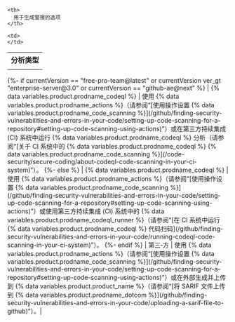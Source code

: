 <table spaces-before="0">
  <tr>
    <th>
      <nobr>分析类型</nobr>
    </th>
    
    <th>
      用于生成警报的选项
    </th>
  </tr>
  
  <tr>
    <td>
    </td>
    
    <td>
    </td>
  </tr>
</table>
{%- if currentVersion == "free-pro-team@latest" or currentVersion ver_gt "enterprise-server@3.0" or currentVersion == "github-ae@next" %}
|
{% data variables.product.prodname_codeql %} | 使用 {% data variables.product.prodname_actions %}（请参阅“[使用操作设置 {% data variables.product.prodname_code_scanning %}](/github/finding-security-vulnerabilities-and-errors-in-your-code/setting-up-code-scanning-for-a-repository#setting-up-code-scanning-using-actions)”）或在第三方持续集成 (CI) 系统中运行 {% data variables.product.prodname_codeql %} 分析（请参阅“[关于 CI 系统中的 {% data variables.product.prodname_codeql %} {% data variables.product.prodname_code_scanning %}](/code-security/secure-coding/about-codeql-code-scanning-in-your-ci-system)”）。
{%- else %}
|
{% data variables.product.prodname_codeql %} | 使用 {% data variables.product.prodname_actions %}（请参阅“[使用操作设置 {% data variables.product.prodname_code_scanning %}](/github/finding-security-vulnerabilities-and-errors-in-your-code/setting-up-code-scanning-for-a-repository#setting-up-code-scanning-using-actions)”）或使用第三方持续集成 (CI) 系统中的 {% data variables.product.prodname_codeql_runner %}（请参阅“[在 CI 系统中运行 {% data variables.product.prodname_codeql %} 代码扫码](/github/finding-security-vulnerabilities-and-errors-in-your-code/running-codeql-code-scanning-in-your-ci-system)”）。
{%- endif %}
| 第三&#8209;方 | 使用
{% data variables.product.prodname_actions %}（请参阅“[使用操作设置 {% data variables.product.prodname_code_scanning %}](/github/finding-security-vulnerabilities-and-errors-in-your-code/setting-up-code-scanning-for-a-repository#setting-up-code-scanning-using-actions)”）或在外部生成并上传到 {% data variables.product.product_name %}（请参阅“[将 SARIF 文件上传到 {% data variables.product.prodname_dotcom %}](/github/finding-security-vulnerabilities-and-errors-in-your-code/uploading-a-sarif-file-to-github)”）。|
